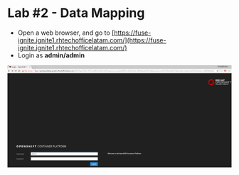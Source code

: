 # Lab \#2 - Data Mapping

* Open a web browser, and go to [https://fuse-ignite.ignite1.rhtechofficelatam.com/](https://fuse-ignite.ignite1.rhtechofficelatam.com/)
* Login as **admin/admin**

![login as admin/admin](../.gitbook/assets/image%20%2865%29.png)



## 






